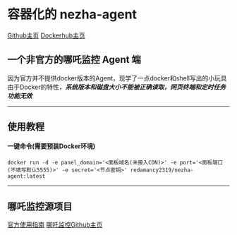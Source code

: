 # 容器化的 nezha-agent
[Github主页](https://github.com/Redamancy2319/dockerized-nezha-agent)
[Dockerhub主页](https://hub.docker.com/r/redamancy2319/nezha-agent)
## 一个非官方的哪吒监控 Agent 端
因为官方并不提供docker版本的Agent，现学了一点docker和shell写出的小玩具
由于Docker的特性，***系统版本和磁盘大小不能被正确读取，网页终端和定时任务功能无效*** 
***
## 使用教程

#### 一键命令(需要预装Docker环境)
```
docker run -d -e panel_domain='<面板域名(未接入CDN)>' -e port='<面板端口(不填写默认5555)>' -e secret='<节点密钥>' redamancy2319/nezha-agent:latest
```
***
## 哪吒监控源项目
[官方使用指南](https://nezha.wiki/)
[哪吒监控Github主页](https://github.com/naiba/nezha)
